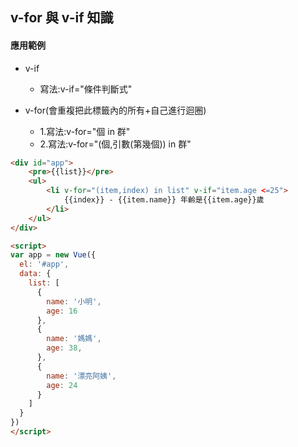## v-for 與 v-if 知識

#### 應用範例
- v-if
    - 寫法:v-if="條件判斷式"

- v-for(會重複把此標籤內的所有+自己進行迴圈)
    - 1.寫法:v-for="個 in 群"
    - 2.寫法:v-for="(個,引數(第幾個)) in 群"
```html
<div id="app">
    <pre>{{list}}</pre>
    <ul>
        <li v-for="(item,index) in list" v-if="item.age <=25">
            {{index}} - {{item.name}} 年齡是{{item.age}}歲
        </li>
    </ul>  
</div>

<script>
var app = new Vue({
  el: '#app',
  data: {
    list: [
      {
        name: '小明',
        age: 16
      },
      {
        name: '媽媽',
        age: 38,
      },
      {
        name: '漂亮阿姨',
        age: 24
      }
    ]
  }
})
</script>
```